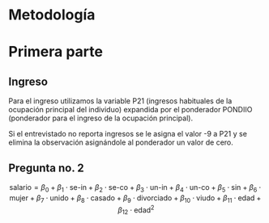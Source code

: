# Metodología

# Primera parte

## Ingreso

Para el ingreso utilizamos la variable P21 (ingresos habituales de la ocupación principal del individuo) expandida por el ponderador PONDIIO (ponderador para el ingreso de la ocupación principal).

Si el entrevistado no reporta ingresos se le asigna el valor -9 a P21 y se elimina la observación asignándole al ponderador un valor de cero.

## Pregunta no. 2

$$ \text{salario} = \beta_0 + \beta_1 \cdot \text{se-in} + \beta_{2} \cdot \text{se-co} + \beta_{3} \cdot \text{un-in} + \beta_{4} \cdot \text{un-co} + \beta_{5} \cdot \text{sin} + \beta_6 \cdot \text{mujer} + \beta_7 \cdot \text{unido} + \beta_8 \cdot \text{casado} + \beta_9 \cdot \text{divorciado} + \beta_{10} \cdot \text{viudo} + \beta_{11} \cdot \text{edad} + \beta_{12} \cdot \text{edad}^2 $$
